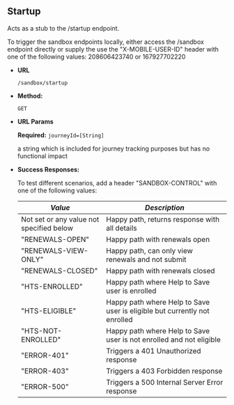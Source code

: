 Startup
----
  Acts as a stub to the /startup endpoint.
  
  To trigger the sandbox endpoints locally, either access the /sandbox endpoint directly or supply the use the 
  "X-MOBILE-USER-ID" header with one of the following values: 208606423740 or 167927702220
  
* **URL**

  `/sandbox/startup`

* **Method:**

  `GET`

*  **URL Params**

   **Required:**
   `journeyId=[String]`

    a string which is included for journey tracking purposes but has no functional impact


* **Success Responses:**

  To test different scenarios, add a header "SANDBOX-CONTROL" with one of the following values:
  
  | *Value* | *Description* 
  |---------|---------------|
  | Not set or any value not specified below | Happy path, returns response with all details |
  | "RENEWALS-OPEN" | Happy path with renewals open |
  | "RENEWALS-VIEW-ONLY" | Happy path, can only view renewals and not submit |
  | "RENEWALS-CLOSED" | Happy path with renewals closed |
  | "HTS-ENROLLED" | Happy path where Help to Save user is enrolled |
  | "HTS-ELIGIBLE" | Happy path where Help to Save user is eligible but currently not enrolled |
  | "HTS-NOT-ENROLLED" | Happy path where Help to Save user is not enrolled and not eligible |
  | "ERROR-401" | Triggers a 401 Unauthorized response |
  | "ERROR-403" | Triggers a 403 Forbidden response |
  | "ERROR-500" | Triggers a 500 Internal Server Error response |

